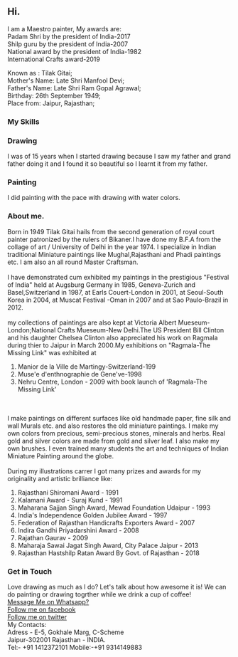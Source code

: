 ## Hi.

I am a Maestro painter, My awards are:                 
Padam Shri by the president of India-2017          
Shilp guru by the president of India-2007          
National award by the president of India-1982           
International Crafts award-2019                                       

Known as : Tilak Gitai;
<br>
Mother's Name: Late Shri Manfool Devi;
<br>
Father's Name: Late Shri Ram Gopal Agrawal;
<br>
Birthday: 26th September 1949;
<br>
Place from: Jaipur, Rajasthan;
   
### My Skills
<h3>Drawing</h3>
I was of 15 years when I started drawing because I saw my father and grand father doing it and I found it so beautiful so I learnt it from my father.

<h3>Painting</h3>
I did painting with the pace with drawing with water colors.

### About me.
Born in 1949 Tilak Gitai hails from the second generation of royal court painter patronized by the rulers of Bikaner.I have done my B.F.A from the collage of art / University of Delhi in the year 1974. I specialize in Indian traditional Miniature paintings like Mughal,Rajasthani and Phadi paintings etc. I am also an all round Master Craftsman.
<br>
<br>
I have demonstrated cum exhibited my paintings in the prestigious "Festival of India" held at Augsburg Germany in 1985, Geneva-Zurich and Basel,Switzerland in 1987, at Earls Couert-London in 2001, at Seoul-South Korea in 2004, at Muscat Festival -Oman in 2007 and at Sao Paulo-Brazil in 2012.
<br>
<br>
my collections of paintings are also kept at Victoria Albert Mueseum-London;National Crafts Mueseum-New Delhi.The US President Bill Clinton and his daughter Chelsea Clinton also appreciated his work on Ragmala during thier to Jaipur in March 2000.My exhibitions on "Ragmala-The Missing Link" was exhibited at

1. Manior de la Ville de Martingy-Switzerland-199
2. Muse'e d'enthnographie de Gene've-1998
3. Nehru Centre, London - 2009 with book launch of 'Ragmala-The Missing Link'
<br>
<br>
I make paintings on different surfaces like old handmade paper, fine silk and wall Murals etc. and also restores the old miniature paintings. I make my own colors from precious, semi-precious stones, minerals and herbs. Real gold and silver colors are made from gold and silver leaf. I also make my own brushes. I even trained many students the art and techniques of Indian Miniature Painting around the globe.
<br>
<br>
During my illustrations carrer I got many prizes and awards for my originality and artistic brilliance like:

1. Rajasthani Shiromani Award - 1991
2. Kalamani Award - Suraj Kund - 1991
3. Maharana Sajjan Singh Award, Mewad Foundation Udaipur - 1993
4. India's Independence Golden Jubilee Award - 1997
5. Federation of Rajasthan Handicrafts Exporters Award - 2007
6. Indira Gandhi Priyadarshini Award - 2008
7. Rajathan Gaurav - 2009
8. Maharaja Sawai Jagat Singh Award, City Palace Jaipur - 2013
9. Rajasthan Hastshilp Ratan Award By Govt. of Rajasthan - 2018

### Get in Touch

Love drawing as much as I do? Let's talk about how awesome it is! We can do painting or drawing togrther while we drink a cup of coffee!
<br>
<a href="https://api.whatsapp.com/send/?phone=9314149883&text&app_absent=0">Message Me on Whatsapp?</a>
<br>
<a href="https://www.facebook.com/profile.php?id=100005243625519">Follow me on facebook</a>
<br>
<a href="https://twitter.com/TilakGitai">Follow me on twitter</a>
<br>
My Contacts:
<br>
Adress - E-5, Gokhale Marg, C-Scheme
<br>
Jaipur-302001 Rajasthan - INDIA.
<br>
Tel:- +91 1412372101 Mobile:-+91 9314149883

